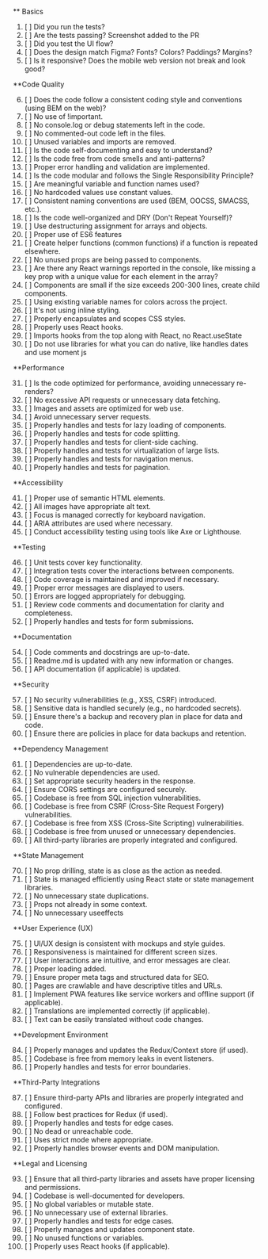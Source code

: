 \*\* Basics

1. [ ] Did you run the tests?
2. [ ] Are the tests passing? Screenshot added to the PR
3. [ ] Did you test the UI flow?
4. [ ] Does the design match Figma? Fonts? Colors? Paddings? Margins?
5. [ ] Is it responsive? Does the mobile web version not break and look good?

\*\*Code Quality

6. [ ] Does the code follow a consistent coding style and conventions (using BEM on the web)?
7. [ ] No use of !important.
8. [ ] No console.log or debug statements left in the code.
9. [ ] No commented-out code left in the files.
10. [ ] Unused variables and imports are removed.
11. [ ] Is the code self-documenting and easy to understand?
12. [ ] Is the code free from code smells and anti-patterns?
13. [ ] Proper error handling and validation are implemented.
14. [ ] Is the code modular and follows the Single Responsibility Principle?
15. [ ] Are meaningful variable and function names used?
16. [ ] No hardcoded values use constant values.
17. [ ] Consistent naming conventions are used (BEM, OOCSS, SMACSS, etc.).
18. [ ] Is the code well-organized and DRY (Don't Repeat Yourself)?
19. [ ] Use destructuring assignment for arrays and objects.
20. [ ] Proper use of ES6 features
21. [ ] Create helper functions (common functions) if a function is repeated elsewhere.
22. [ ] No unused props are being passed to components.
23. [ ] Are there any React warnings reported in the console, like missing a key prop with a unique value for each element in the array?
24. [ ] Components are small if the size exceeds 200-300 lines, create child components.
25. [ ] Using existing variable names for colors across the project.
26. [ ] It's not using inline styling.
27. [ ] Properly encapsulates and scopes CSS styles.
28. [ ] Properly uses React hooks.
29. [ ] Imports hooks from the top along with React, no React.useState
30. [ ] Do not use libraries for what you can do native, like handles dates and use moment js

\*\*Performance

31. [ ] Is the code optimized for performance, avoiding unnecessary re-renders?
32. [ ] No excessive API requests or unnecessary data fetching.
33. [ ] Images and assets are optimized for web use.
34. [ ] Avoid unnecessary server requests.
35. [ ] Properly handles and tests for lazy loading of components.
36. [ ] Properly handles and tests for code splitting.
37. [ ] Properly handles and tests for client-side caching.
38. [ ] Properly handles and tests for virtualization of large lists.
39. [ ] Properly handles and tests for navigation menus.
40. [ ] Properly handles and tests for pagination.

\*\*Accessibility

41. [ ] Proper use of semantic HTML elements.
42. [ ] All images have appropriate alt text.
43. [ ] Focus is managed correctly for keyboard navigation.
44. [ ] ARIA attributes are used where necessary.
45. [ ] Conduct accessibility testing using tools like Axe or Lighthouse.

\*\*Testing

46. [ ] Unit tests cover key functionality.
47. [ ] Integration tests cover the interactions between components.
48. [ ] Code coverage is maintained and improved if necessary.
49. [ ] Proper error messages are displayed to users.
50. [ ] Errors are logged appropriately for debugging.
51. [ ] Review code comments and documentation for clarity and completeness.
52. [ ] Properly handles and tests for form submissions.

\*\*Documentation

54. [ ] Code comments and docstrings are up-to-date.
55. [ ] Readme.md is updated with any new information or changes.
56. [ ] API documentation (if applicable) is updated.

\*\*Security

57. [ ] No security vulnerabilities (e.g., XSS, CSRF) introduced.
58. [ ] Sensitive data is handled securely (e.g., no hardcoded secrets).
59. [ ] Ensure there's a backup and recovery plan in place for data and code.
60. [ ] Ensure there are policies in place for data backups and retention.

\*\*Dependency Management

61. [ ] Dependencies are up-to-date.
62. [ ] No vulnerable dependencies are used.
63. [ ] Set appropriate security headers in the response.
64. [ ] Ensure CORS settings are configured securely.
65. [ ] Codebase is free from SQL injection vulnerabilities.
66. [ ] Codebase is free from CSRF (Cross-Site Request Forgery) vulnerabilities.
67. [ ] Codebase is free from XSS (Cross-Site Scripting) vulnerabilities.
68. [ ] Codebase is free from unused or unnecessary dependencies.
69. [ ] All third-party libraries are properly integrated and configured.

\*\*State Management

70. [ ] No prop drilling, state is as close as the action as needed.
71. [ ] State is managed efficiently using React state or state management libraries.
72. [ ] No unnecessary state duplications.
73. [ ] Props not already in some context.
74. [ ] No unnecessary useeffects

\*\*User Experience (UX)

75. [ ] UI/UX design is consistent with mockups and style guides.
76. [ ] Responsiveness is maintained for different screen sizes.
77. [ ] User interactions are intuitive, and error messages are clear.
78. [ ] Proper loading added.
79. [ ] Ensure proper meta tags and structured data for SEO.
80. [ ] Pages are crawlable and have descriptive titles and URLs.
81. [ ] Implement PWA features like service workers and offline support (if applicable).
82. [ ] Translations are implemented correctly (if applicable).
83. [ ] Text can be easily translated without code changes.

\*\*Development Environment

84. [ ] Properly manages and updates the Redux/Context store (if used).
85. [ ] Codebase is free from memory leaks in event listeners.
86. [ ] Properly handles and tests for error boundaries.

\*\*Third-Party Integrations

87. [ ] Ensure third-party APIs and libraries are properly integrated and configured.
88. [ ] Follow best practices for Redux (if used).
89. [ ] Properly handles and tests for edge cases.
90. [ ] No dead or unreachable code.
91. [ ] Uses strict mode where appropriate.
92. [ ] Properly handles browser events and DOM manipulation.

\*\*Legal and Licensing

93. [ ] Ensure that all third-party libraries and assets have proper licensing and permissions.
94. [ ] Codebase is well-documented for developers.
95. [ ] No global variables or mutable state.
96. [ ] No unnecessary use of external libraries.
97. [ ] Properly handles and tests for edge cases.
98. [ ] Properly manages and updates component state.
99. [ ] No unused functions or variables.
100.  [ ] Properly uses React hooks (if applicable).
